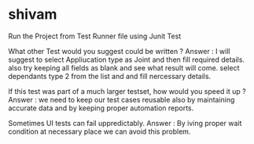 # shivam
Run the Project from Test Runner file using Junit Test

What other Test would you suggest could be written ?
Answer : I will suggest to select Appliucation type as Joint and then fill required details. also try keeping all fields as blank and see what result will come.
         select dependants type 2 from the list and and fill nercessary details.
         
If this test was part of a much larger testset, how would you speed it up ?
Answer : we need to keep our test cases reusable also by maintaining accurate data and by keeping proper automation reports.

Sometimes UI tests can fail uppredictably.
Answer : By iving proper wait condition at necessary place we can avoid this problem.
